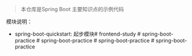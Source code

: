 > 本仓库是Spring Boot 主要知识点的示例代码
 
模块说明：
- spring-boot-quickstart: 起步模块#   f r o n t e n d - s t u d y  
 #   s p r i n g - b o o t - p r a c t i c e  
 #   s p r i n g - b o o t - p r a c t i c e  
 #   s p r i n g - b o o t - p r a c t i c e  
 #   s p r i n g - b o o t - p r a c t i c e  
 